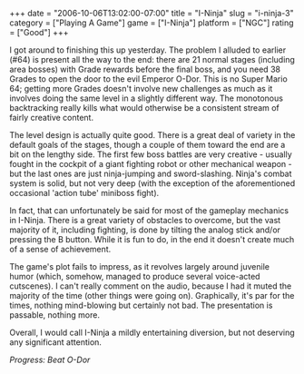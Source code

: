 +++
date = "2006-10-06T13:02:00-07:00"
title = "I-Ninja"
slug = "i-ninja-3"
category = ["Playing A Game"]
game = ["I-Ninja"]
platform = ["NGC"]
rating = ["Good"]
+++

I got around to finishing this up yesterday.  The problem I alluded to earlier (#64) is present all the way to the end: there are 21 normal stages (including area bosses) with Grade rewards before the final boss, and you need 38 Grades to open the door to the evil Emperor O-Dor.  This is no Super Mario 64; getting more Grades doesn't involve new challenges as much as it involves doing the same level in a slightly different way.  The monotonous backtracking really kills what would otherwise be a consistent stream of fairly creative content.

The level design is actually quite good.  There is a great deal of variety in the default goals of the stages, though a couple of them toward the end are a bit on the lengthy side.  The first few boss battles are very creative - usually fought in the cockpit of a giant fighting robot or other mechanical weapon - but the last ones are just ninja-jumping and sword-slashing.  Ninja's combat system is solid, but not very deep (with the exception of the aforementioned occasional 'action tube' miniboss fight).

In fact, that can unfortunately be said for most of the gameplay mechanics in I-Ninja.  There is a great variety of obstacles to overcome, but the vast majority of it, including fighting, is done by tilting the analog stick and/or pressing the B button.  While it is fun to do, in the end it doesn't create much of a sense of achievement.

The game's plot fails to impress, as it revolves largely around juvenile humor (which, somehow, managed to produce several voice-acted cutscenes).  I can't really comment on the audio, because I had it muted the majority of the time (other things were going on).  Graphically, it's par for the times, nothing mind-blowing but certainly not bad.  The presentation is passable, nothing more.

Overall, I would call I-Ninja a mildly entertaining diversion, but not deserving any significant attention.

<i>Progress: Beat O-Dor</i>